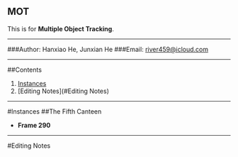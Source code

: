 MOT
-------------
This is for **Multiple Object Tracking**.

******
###Author: Hanxiao He, Junxian He
###Email: river459@icloud.com

----------
##Contents
1. [Instances](#Instances)  
2. [Editing Notes](#Editing Notes)

*********
#Instances
##The Fifth Canteen
* **Frame 290**

**********
#Editing Notes

